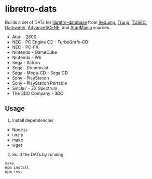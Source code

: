 # libretro-dats

Builds a set of DATs for [libretro-database](http://github.com/libretro/libretro-database) from [Redump](http://redump.org/), [Trurip](http://trurip.org/), [TOSEC](http://www.tosecdev.org/), [Darkwater](http://darkwater.info), [AdvanceSCENE](http://www.advanscene.com), and [AtariMania](http://www.atarimania.com/) sources.

- Atari - 2600
- NEC - PC Engine CD - TurboGrafx-CD
- NEC - PC-FX
- Nintendo - GameCube
- Nintendo - Wii
- Sega - Saturn
- Sega - Dreamcast
- Sega - Mega-CD - Sega CD
- Sony - PlayStation
- Sony - PlayStation Portable
- Sinclair - ZX Spectrum
- The 3DO Company - 3DO

## Usage

1. Install dependencies

  - Node.js
  - unzip
  - make
  - wget

2. Build the DATs by running:
  ```
  make
  npm install
  npm test
  ```

